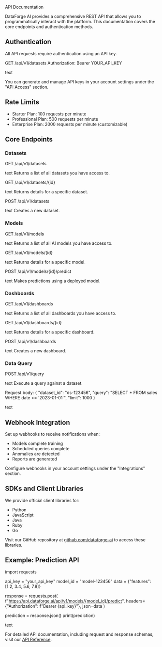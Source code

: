  API Documentation

DataForge AI provides a comprehensive REST API that allows you to programmatically interact with the platform. This documentation covers the core endpoints and authentication methods.

## Authentication

All API requests require authentication using an API key.

GET /api/v1/datasets
Authorization: Bearer YOUR_API_KEY

text

You can generate and manage API keys in your account settings under the "API Access" section.

## Rate Limits

- Starter Plan: 100 requests per minute
- Professional Plan: 500 requests per minute
- Enterprise Plan: 2000 requests per minute (customizable)

## Core Endpoints

### Datasets

GET /api/v1/datasets

text
Returns a list of all datasets you have access to.

GET /api/v1/datasets/{id}

text
Returns details for a specific dataset.

POST /api/v1/datasets

text
Creates a new dataset.

### Models

GET /api/v1/models

text
Returns a list of all AI models you have access to.

GET /api/v1/models/{id}

text
Returns details for a specific model.

POST /api/v1/models/{id}/predict

text
Makes predictions using a deployed model.

### Dashboards

GET /api/v1/dashboards

text
Returns a list of all dashboards you have access to.

GET /api/v1/dashboards/{id}

text
Returns details for a specific dashboard.

POST /api/v1/dashboards

text
Creates a new dashboard.

### Data Query

POST /api/v1/query

text
Execute a query against a dataset.

Request body:
{
"dataset_id": "ds-123456",
"query": "SELECT * FROM sales WHERE date >= '2023-01-01'",
"limit": 1000
}

text

## Webhook Integration

Set up webhooks to receive notifications when:
- Models complete training
- Scheduled queries complete
- Anomalies are detected
- Reports are generated

Configure webhooks in your account settings under the "Integrations" section.

## SDKs and Client Libraries

We provide official client libraries for:
- Python
- JavaScript
- Java
- Ruby
- Go

Visit our GitHub repository at [github.com/dataforge-ai](https://github.com/dataforge-ai) to access these libraries.

## Example: Prediction API

import requests

api_key = "your_api_key"
model_id = "model-123456"
data = {"features": [1.2, 3.4, 5.6, 7.8]}

response = requests.post(
f"https://api.dataforge.ai/api/v1/models/{model_id}/predict",
headers={"Authorization": f"Bearer {api_key}"},
json=data
)

prediction = response.json()
print(prediction)

text

For detailed API documentation, including request and response schemas, visit our [API Reference](https://api.dataforge.ai/docs).